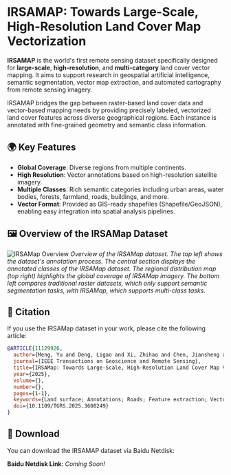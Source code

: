 # IRSAMAP: Towards Large-Scale, High-Resolution Land Cover Map Vectorization

**IRSAMAP** is the world's first remote sensing dataset specifically designed for **large-scale**, **high-resolution**, and **multi-category** land cover vector mapping. It aims to support research in geospatial artificial intelligence, semantic segmentation, vector map extraction, and automated cartography from remote sensing imagery.

IRSAMAP bridges the gap between raster-based land cover data and vector-based mapping needs by providing precisely labeled, vectorized land cover features across diverse geographical regions. Each instance is annotated with fine-grained geometry and semantic class information.

## 🌍 Key Features

* **Global Coverage**: Diverse regions from multiple continents.
* **High Resolution**: Vector annotations based on high-resolution satellite imagery.
* **Multiple Classes**: Rich semantic categories including urban areas, water bodies, forests, farmland, roads, buildings, and more.
* **Vector Format**: Provided as GIS-ready shapefiles (Shapefile/GeoJSON), enabling easy integration into spatial analysis pipelines.

## 🖼 Overview of the IRSAMap Dataset

![IRSAMap Overview](path_to_image)
*Overview of the IRSAMap dataset. The top left shows the dataset's annotation process. The central section displays the annotated classes of the IRSAMap dataset. The regional distribution map (top right) highlights the global coverage of IRSAMap imagery. The bottom left compares traditional raster datasets, which only support semantic segmentation tasks, with IRSAMap, which supports multi-class tasks.*

## 📄 Citation

If you use the IRSAMap dataset in your work, please cite the following article:

```bibtex
@ARTICLE{11129926,
  author={Meng, Yu and Deng, Ligao and Xi, Zhihao and Chen, Jiansheng and Chen, Jingbo and Yue, Anzhi and Liu, Diyou and Li, Kai and Wang, Chenhao and Li, Kaiyu and Deng, Yupeng and Sun, Xian},
  journal={IEEE Transactions on Geoscience and Remote Sensing}, 
  title={IRSAMap: Towards Large-Scale, High-Resolution Land Cover Map Vectorization}, 
  year={2025},
  volume={},
  number={},
  pages={1-1},
  keywords={Land surface; Annotations; Roads; Feature extraction; Vectors; Buildings; Remote sensing; Training; Accuracy; Semantic segmentation; Deep Learning; High-Resolution Remote Sensing; Land Cover; Vector Mapping; Object-Based Modeling},
  doi={10.1109/TGRS.2025.3600249}
}
```

## 🔗 Download

You can download the IRSAMAP dataset via Baidu Netdisk:

**Baidu Netdisk Link**: *Coming Soon!*


